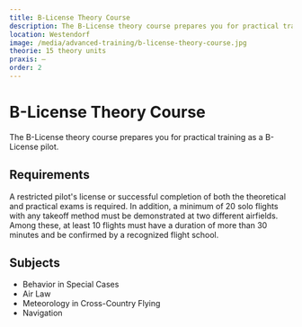 ```yaml
---
title: B-License Theory Course
description: The B-License theory course prepares you for practical training as a B-License pilot. The subjects covered include Behavior in Special Cases, Air Law, Meteorology in Cross-Country Flying, and Navigation.
location: Westendorf
image: /media/advanced-training/b-license-theory-course.jpg
theorie: 15 theory units
praxis: –
order: 2
---
```


# B-License Theory Course

The B-License theory course prepares you for practical training as a B-License pilot.

## Requirements

A restricted pilot's license or successful completion of both the theoretical and practical exams is required. In addition, a minimum of 20 solo flights with any takeoff method must be demonstrated at two different airfields. Among these, at least 10 flights must have a duration of more than 30 minutes and be confirmed by a recognized flight school.
## Subjects

* Behavior in Special Cases
* Air Law
* Meteorology in Cross-Country Flying
* Navigation

